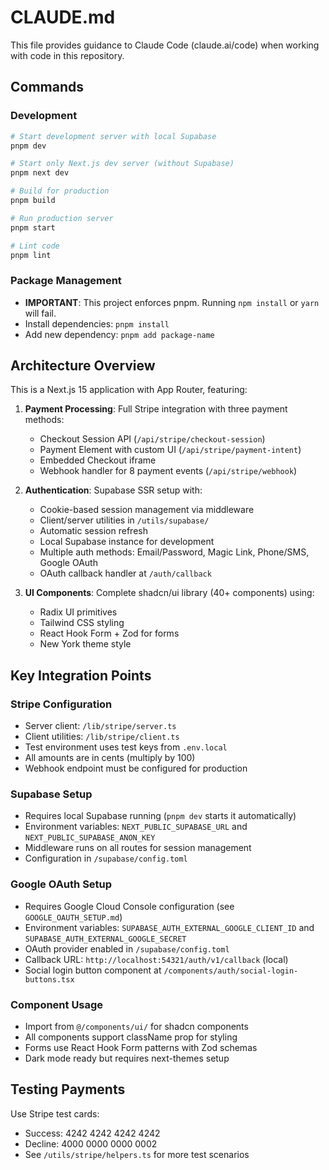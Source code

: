 # CLAUDE.md

This file provides guidance to Claude Code (claude.ai/code) when working with code in this repository.

## Commands

### Development
```bash
# Start development server with local Supabase
pnpm dev

# Start only Next.js dev server (without Supabase)
pnpm next dev

# Build for production
pnpm build

# Run production server
pnpm start

# Lint code
pnpm lint
```

### Package Management
- **IMPORTANT**: This project enforces pnpm. Running `npm install` or `yarn` will fail.
- Install dependencies: `pnpm install`
- Add new dependency: `pnpm add package-name`

## Architecture Overview

This is a Next.js 15 application with App Router, featuring:

1. **Payment Processing**: Full Stripe integration with three payment methods:
   - Checkout Session API (`/api/stripe/checkout-session`)
   - Payment Element with custom UI (`/api/stripe/payment-intent`)
   - Embedded Checkout iframe
   - Webhook handler for 8 payment events (`/api/stripe/webhook`)

2. **Authentication**: Supabase SSR setup with:
   - Cookie-based session management via middleware
   - Client/server utilities in `/utils/supabase/`
   - Automatic session refresh
   - Local Supabase instance for development
   - Multiple auth methods: Email/Password, Magic Link, Phone/SMS, Google OAuth
   - OAuth callback handler at `/auth/callback`

3. **UI Components**: Complete shadcn/ui library (40+ components) using:
   - Radix UI primitives
   - Tailwind CSS styling
   - React Hook Form + Zod for forms
   - New York theme style

## Key Integration Points

### Stripe Configuration
- Server client: `/lib/stripe/server.ts`
- Client utilities: `/lib/stripe/client.ts`
- Test environment uses test keys from `.env.local`
- All amounts are in cents (multiply by 100)
- Webhook endpoint must be configured for production

### Supabase Setup
- Requires local Supabase running (`pnpm dev` starts it automatically)
- Environment variables: `NEXT_PUBLIC_SUPABASE_URL` and `NEXT_PUBLIC_SUPABASE_ANON_KEY`
- Middleware runs on all routes for session management
- Configuration in `/supabase/config.toml`

### Google OAuth Setup
- Requires Google Cloud Console configuration (see `GOOGLE_OAUTH_SETUP.md`)
- Environment variables: `SUPABASE_AUTH_EXTERNAL_GOOGLE_CLIENT_ID` and `SUPABASE_AUTH_EXTERNAL_GOOGLE_SECRET`
- OAuth provider enabled in `/supabase/config.toml`
- Callback URL: `http://localhost:54321/auth/v1/callback` (local)
- Social login button component at `/components/auth/social-login-buttons.tsx`

### Component Usage
- Import from `@/components/ui/` for shadcn components
- All components support className prop for styling
- Forms use React Hook Form patterns with Zod schemas
- Dark mode ready but requires next-themes setup

## Testing Payments

Use Stripe test cards:
- Success: 4242 4242 4242 4242
- Decline: 4000 0000 0000 0002
- See `/utils/stripe/helpers.ts` for more test scenarios